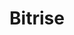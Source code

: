 ---
blog: https://blog.bitrise.io/
codehost: https://github.com/https://github.com/bitrise-io
facebook: https://facebook.com/bitrise.io
logohandle: bitriseio
sort: bitrise
title: Bitrise
twitter: https://x.com/bitrise
website: https://www.bitrise.io/
---